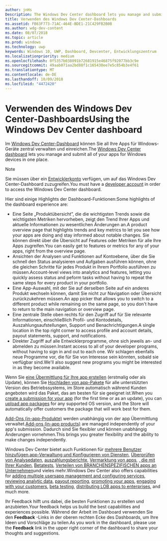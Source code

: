 ```yaml
---
author: jnHs
Description: The Windows Dev Center dashboard lets you manage and submit all of your apps for Windows devices in one place.
title: Verwenden des Windows Dev Center-Dashboards
ms.assetid: FB63F773-71AC-464E-BDE1-21C429FB2B0B
ms.author: wdg-dev-content
ms.date: 08/07/2018
ms.topic: article
ms.prod: windows
ms.technology: uwp
keywords: Windows 10, UWP, Dashboard, Devcenter, Entwicklungszentrum
ms.localizationpriority: medium
ms.openlocfilehash: 0f5357b038091b72681915e46875f92077bb3c9e
ms.sourcegitcommit: 49aab071aa2bd88f1c165438ee7e5c854b3e4f61
ms.translationtype: MT
ms.contentlocale: de-DE
ms.lasthandoff: 10/09/2018
ms.locfileid: "4472420"
---
```

# <a name="using-the-windows-dev-center-dashboard"></a><span data-ttu-id="75b30-103">Verwenden des Windows Dev Center-Dashboards</span><span class="sxs-lookup"><span data-stu-id="75b30-103">Using the Windows Dev Center dashboard</span></span>


<span data-ttu-id="75b30-104">Im [Windows Dev Center-Dashboard](https://partner.microsoft.com/dashboard) können Sie all Ihre Apps für Windows-Geräte zentral verwalten und einreichen.</span><span class="sxs-lookup"><span data-stu-id="75b30-104">The [Windows Dev Center dashboard](https://partner.microsoft.com/dashboard) lets you manage and submit all of your apps for Windows devices in one place.</span></span>

> [!NOTE]
> <span data-ttu-id="75b30-105">Sie müssen über ein [Entwicklerkonto](http://go.microsoft.com/fwlink/p/?LinkId=615100) verfügen, um auf das Windows Dev Center-Dashboard zuzugreifen.</span><span class="sxs-lookup"><span data-stu-id="75b30-105">You must have a [developer account](http://go.microsoft.com/fwlink/p/?LinkId=615100) in order to access the Windows Dev Center dashboard.</span></span>

<span data-ttu-id="75b30-106">Hier sind einige Highlights der Dashboard-Funktionen:</span><span class="sxs-lookup"><span data-stu-id="75b30-106">Some highlights of the dashboard experience are:</span></span>

- <span data-ttu-id="75b30-107">Eine Seite „Produktübersicht”, die die wichtigsten Trends sowie die wichtigsten Metriken hervorheben, zeigt den Trend Ihrer Apps und aktuelle Informationen zu wesentlichen Änderungen an.</span><span class="sxs-lookup"><span data-stu-id="75b30-107">A product overview page that highlights trends and key metrics to let you see how your apps are doing and stay informed about notable changes.</span></span> <span data-ttu-id="75b30-108">Sie können direkt über die Übersicht auf Features oder Metriken für alle Ihre Apps zugreifen.</span><span class="sxs-lookup"><span data-stu-id="75b30-108">You can easily get to features or metrics for any of your apps, right from the overview page.</span></span>
- <span data-ttu-id="75b30-109">Ansichten der Analysen und Funktionen auf Kontoebene, über die Sie schnell den Status analysieren und Aufgaben ausführen können, ohne die gleichen Schritte für jedes Produkt in Ihrem Portfolio ausführen zu müssen.</span><span class="sxs-lookup"><span data-stu-id="75b30-109">Account-level views into analytics and features, letting you quickly assess status and peform tasks without having to repeat the same steps for every product in your portfolio.</span></span>
- <span data-ttu-id="75b30-110">Eine App-Auswahl, mit der Sie auf derselben Seite auf ein anderes Produkt wechseln können, damit Sie nicht zur Navigation oder Übersicht zurückzukehren müssen.</span><span class="sxs-lookup"><span data-stu-id="75b30-110">An app picker that allows you to switch to a different product while remaining on the same page, so you don't have to return to the main navigation or overview page.</span></span>
- <span data-ttu-id="75b30-111">Eine zentrale Stelle oben rechts für den Zugriff auf für Sie relevante Informationen, einschließlich Profil- und Kontodetails, Auszahlungsaufstellungen, Support und Benachrichtigungen.</span><span class="sxs-lookup"><span data-stu-id="75b30-111">A single location in the top right corner to access profile and account details, payout statements, support, and notifications.</span></span>
- <span data-ttu-id="75b30-112">Direkter Zugriff auf alle Entwicklerprogramme, ohne sich jeweils an- und abmelden zu müssen.</span><span class="sxs-lookup"><span data-stu-id="75b30-112">Instant access to all of your developer programs, without having to sign in and out to each one.</span></span> <span data-ttu-id="75b30-113">Wir schlagen ebenfalls neue Programme vor, die für Sie von Interesse sein könnten, sobald sie verfügbar sind.</span><span class="sxs-lookup"><span data-stu-id="75b30-113">We'll also suggest new programs you might be interested in as they become available.</span></span>

<span data-ttu-id="75b30-114">Wenn Sie [eine Übermittlung für Ihre app erstellen](app-submissions.md) (erstmalig oder als Update), können Sie [Hochladen von app-Pakete](upload-app-packages.md) für alle unterstützten Version des Betriebssystems, im Store automatisch während Kunden angeboten wird das Paket, das am besten für sie geeignet ist.</span><span class="sxs-lookup"><span data-stu-id="75b30-114">When you [create a submission for your app](app-submissions.md) (for the first time or as an update), you can [upload app packages](upload-app-packages.md) for any supported OS version, and the Store will automatically offer customers the package that will work best for them.</span></span>

<span data-ttu-id="75b30-115">[Add-Ons (in-app-Produkte)](add-on-submissions.md) werden unabhängig von der app Übermittlung verwaltet.</span><span class="sxs-lookup"><span data-stu-id="75b30-115">[Add-ons (in-app products)](add-on-submissions.md) are managed independently of your app's submission.</span></span> <span data-ttu-id="75b30-116">Dadurch sind Sie flexibler und können unabhängig Änderungen vornehmen.</span><span class="sxs-lookup"><span data-stu-id="75b30-116">This brings you greater flexibility and the ability to make changes independently.</span></span>

<span data-ttu-id="75b30-117">Windows Dev Center bietet auch Funktionen für [mehrere Benutzer hinzufügen](manage-account-users.md),[app-Verwaltung und Konfigurieren von Diensten](app-management-and-services.md), [Überprüfen von Analysedaten](analytics.md), [auszahlungsberichte](payout-summary.md), [Vermarktung von apps](attract-customers-and-promote-your-apps.md), [, die mit Ihrer Kunden](engage-with-your-customers.md), [Betatests](beta-testing-and-targeted-distribution.md), [Verteilen von BRANCHENSPEZIFISCHEN apps an Unternehmen](distribute-lob-apps-to-enterprises.md)und vieles mehr.</span><span class="sxs-lookup"><span data-stu-id="75b30-117">Windows Dev Center also offers capabilities for [adding multiple users](manage-account-users.md)[app management and configuring services](app-management-and-services.md), [reviewing analytic data](analytics.md), [payout reporting](payout-summary.md), [promoting your apps](attract-customers-and-promote-your-apps.md), [engaging with your customers](engage-with-your-customers.md), [beta testing](beta-testing-and-targeted-distribution.md), [distributing LOB apps to enterprises](distribute-lob-apps-to-enterprises.md), and much more.</span></span>

<span data-ttu-id="75b30-118">Ihr Feedback hilft uns dabei, die besten Funktionen zu erstellen und anzubieten.</span><span class="sxs-lookup"><span data-stu-id="75b30-118">Your feedback helps us build the best capabilities and experiences possible.</span></span> <span data-ttu-id="75b30-119">Während der Arbeit im Dashboard verwenden Sie den **Feedback** -Links in der oberen rechten Ecke des Dashboards, um Ihre Ideen und Vorschläge zu teilen.</span><span class="sxs-lookup"><span data-stu-id="75b30-119">As you work in the dashboard, please use the **Feedback** link in the upper right corner of the dashboard to share your thoughts and suggestions.</span></span>


 

 




